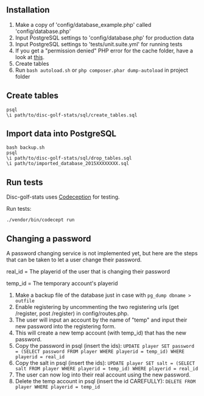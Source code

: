 ## Installation

1. Make a copy of 'config/database_example.php' called 'config/database.php'
2. Input PostgreSQL settings to 'config/database.php' for production data
2. Input PostgreSQL settings to 'tests/unit.suite.yml' for running tests
3. If you get a "permission denied" PHP error for the cache folder, have a look at [this](http://stackoverflow.com/questions/8103860/move-uploaded-file-gives-failed-to-open-stream-permission-denied-error-after).
4. Create tables
5. Run `bash autoload.sh` or `php composer.phar dump-autoload` in project folder

## Create tables

```shell
psql
\i path/to/disc-golf-stats/sql/create_tables.sql
```

## Import data into PostgreSQL

```shell
bash backup.sh
psql
\i path/to/disc-golf-stats/sql/drop_tables.sql
\i path/to/imported_database_2015XXXXXXXX.sql
```

## Run tests

Disc-golf-stats uses [Codeception](http://codeception.com) for testing.

Run tests:

```shell
./vendor/bin/codecept run
```

## Changing a password

A password changing service is not implemented yet, but here are the steps that can be taken to let a user change their password.

real_id = The playerid of the user that is changing their password

temp_id = The temporary account's playerid

1. Make a backup file of the database just in case with `pg_dump dbname > outfile`
1. Enable registering by uncommenting the two registering urls (get /register, post /register) in config/routes.php.
2. The user will input an account by the name of "temp" and input their new password into the registering form.
3. This will create a new temp account (with temp_id) that has the new password.
4. Copy the password in psql (insert the ids): `UPDATE player SET password = (SELECT password FROM player WHERE playerid = temp_id) WHERE playerid = real_id`
5. Copy the salt in psql (insert the ids): `UPDATE player SET salt = (SELECT salt FROM player WHERE playerid = temp_id) WHERE playerid = real_id`
6. The user can now log into their real account using the new password.
7. Delete the temp account in psql (insert the id CAREFULLY): `DELETE FROM player WHERE playerid = temp_id`
